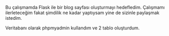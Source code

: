 Bu çalışmamda Flask ile bir blog sayfası oluşturmayı hedefledim. Çalışmamı ilerleteceğim fakat şimdilik ne kadar yaptıysam yine de sizinle paylaşmak istedim.

Veritabanı olarak phpmyadmin kullandım ve 2 tablo oluşturdum.

